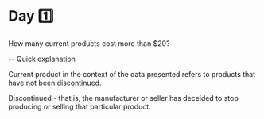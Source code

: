 # Day 1️⃣

How many current products cost more than $20?

-- Quick explanation

Current product in the context of the data presented refers to products that have not been discontinued.

Discontinued - that is, the manufacturer or seller has deceided to stop producing or selling that particular product.
